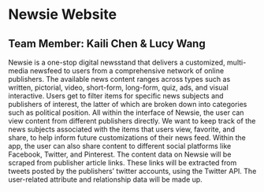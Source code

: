 # Newsie Website

## Team Member: Kaili Chen & Lucy Wang

Newsie is a one-stop digital newsstand that delivers a customized, multi-media newsfeed to users from a comprehensive network of online publishers. The available news content ranges across types such as written, pictorial, video, short-form, long-form, quiz, ads, and visual interactive. Users get to filter items for specific news subjects and publishers of interest, the latter of which are broken down into categories such as political position. All within the interface of Newsie, the user can view content from different publishers directly. We want to keep track of the news subjects associated with the items that users view, favorite, and share, to help inform future customizations of their news feed. Within the app, the user can also share content to different social platforms like Facebook, Twitter, and Pinterest. The content data on Newsie will be scraped from publisher article links. These links will be extracted from tweets posted by the publishers’ twitter accounts, using the Twitter API. The user-related attribute and relationship data will be made up.
